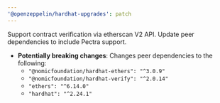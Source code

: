 ```yaml
---
'@openzeppelin/hardhat-upgrades': patch
---
```


Support contract verification via etherscan V2 API. Update peer dependencies to include Pectra support.
- **Potentially breaking changes**: Changes peer dependencies to the following:
  - `"@nomicfoundation/hardhat-ethers": "^3.0.9"`
  - `"@nomicfoundation/hardhat-verify": "^2.0.14"`
  - `"ethers": "^6.14.0"`
  - `"hardhat": "^2.24.1"`
